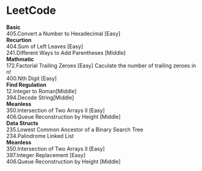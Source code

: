 # LeetCode
**Basic**  
405.Convert a Number to Hexadecimal [Easy]  
**Recurtion**  
404.Sum of Left Leaves [Easy]  
241.Different Ways to Add Parentheses [Middle]  
**Mathmatic**  
172.Factorial Trailing Zeroes [Easy] Caculate the number of trailing zeroes in n!  
400.Nth Digit  [Easy]  
**Find Regulation**  
12.Integer to Roman[Middle]  
394.Decode String[Middle]  
**Meanless**  
350.Intersection of Two Arrays II [Easy]  
406.Queue Reconstruction by Height [Middle]  
**Data Structs**  
235.Lowest Common Ancestor of a Binary Search Tree  
234.Palindrome Linked List  
**Meanless**  
350.Intersection of Two Arrays II [Easy]  
397.Integer Replacement [Easy]  
406.Queue Reconstruction by Height [Middle]  
